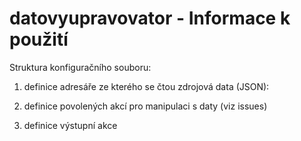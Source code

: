 datovyupravovator - Informace k použití
=================

Struktura konfiguračního souboru:

1. definice adresáře ze kterého se čtou zdrojová data (JSON):

2. definice povolených akcí pro manipulaci s daty (viz issues)

3. definice výstupní akce


